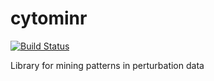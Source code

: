 # cytominr
[![Build Status](https://travis-ci.org/shntnu/cytominr.png?branch=master)](https://travis-ci.org/shntnu/cytominr)

Library for mining patterns in perturbation data
